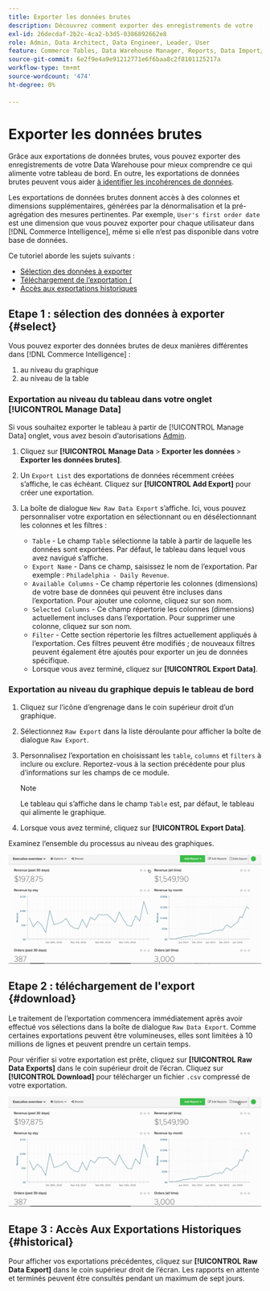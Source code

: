 ```yaml
---
title: Exporter les données brutes
description: Découvrez comment exporter des enregistrements de votre  [!DNL Commerce Intelligence] Data Warehouse pour mieux comprendre ce qui alimente votre tableau de bord.
exl-id: 26decdaf-2b2c-4ca2-b3d5-0386892662e8
role: Admin, Data Architect, Data Engineer, Leader, User
feature: Commerce Tables, Data Warehouse Manager, Reports, Data Import/Export
source-git-commit: 6e2f9e4a9e91212771e6f6baa8c2f8101125217a
workflow-type: tm+mt
source-wordcount: '474'
ht-degree: 0%

---
```


# Exporter les données brutes

Grâce aux exportations de données brutes, vous pouvez exporter des enregistrements de votre Data Warehouse pour mieux comprendre ce qui alimente votre tableau de bord. En outre, les exportations de données brutes peuvent vous aider [à identifier les incohérences de données](https://experienceleague.adobe.com/docs/commerce-knowledge-base/kb/troubleshooting/miscellaneous/using-data-exports-to-pinpoint-discrepancies.html?lang=fr).

Les exportations de données brutes donnent accès à des colonnes et dimensions supplémentaires, générées par la dénormalisation et la pré-agrégation des mesures pertinentes. Par exemple, `User's first order date` est une dimension que vous pouvez exporter pour chaque utilisateur dans [!DNL Commerce Intelligence], même si elle n’est pas disponible dans votre base de données.

Ce tutoriel aborde les sujets suivants :

* [Sélection des données à exporter](#select)
* [Téléchargement de l’exportation (](#download)
* [Accès aux exportations historiques](#historical)

## Etape 1 : sélection des données à exporter {#select}

Vous pouvez exporter des données brutes de deux manières différentes dans [!DNL Commerce Intelligence] :

1. au niveau du graphique
1. au niveau de la table

### Exportation au niveau du tableau dans votre onglet [!UICONTROL Manage Data]

Si vous souhaitez exporter le tableau à partir de [!UICONTROL Manage Data] onglet, vous avez besoin d’autorisations [Admin](../administrator/user-management/user-management.md).

1. Cliquez sur **[!UICONTROL Manage Data** > **&#x200B; Exporter les données &#x200B;**> **Exporter les données brutes]**.
1. Un `Export List` des exportations de données récemment créées s’affiche, le cas échéant. Cliquez sur **[!UICONTROL Add Export]** pour créer une exportation.
1. La boîte de dialogue `New Raw Data Export` s’affiche. Ici, vous pouvez personnaliser votre exportation en sélectionnant ou en désélectionnant les colonnes et les filtres :

   * `Table` - Le champ `Table` sélectionne la table à partir de laquelle les données sont exportées. Par défaut, le tableau dans lequel vous avez navigué s’affiche.
   * `Export Name` - Dans ce champ, saisissez le nom de l’exportation. Par exemple : `Philadelphia - Daily Revenue`.
   * `Available Columns` - Ce champ répertorie les colonnes (dimensions) de votre base de données qui peuvent être incluses dans l’exportation. Pour ajouter une colonne, cliquez sur son nom.
   * `Selected Columns` - Ce champ répertorie les colonnes (dimensions) actuellement incluses dans l’exportation. Pour supprimer une colonne, cliquez sur son nom.
   * `Filter` - Cette section répertorie les filtres actuellement appliqués à l’exportation. Ces filtres peuvent être modifiés ; de nouveaux filtres peuvent également être ajoutés pour exporter un jeu de données spécifique.
   * Lorsque vous avez terminé, cliquez sur **[!UICONTROL Export Data]**.

### Exportation au niveau du graphique depuis le tableau de bord

1. Cliquez sur l’icône d’engrenage dans le coin supérieur droit d’un graphique.

1. Sélectionnez `Raw Export` dans la liste déroulante pour afficher la boîte de dialogue `Raw Export`.

1. Personnalisez l’exportation en choisissant les `table`, `columns` et `filters` à inclure ou exclure. Reportez-vous à la section précédente pour plus d’informations sur les champs de ce module.

   >[!NOTE]
   >
   >Le tableau qui s’affiche dans le champ `Table` est, par défaut, le tableau qui alimente le graphique.

1. Lorsque vous avez terminé, cliquez sur **[!UICONTROL Export Data]**.

Examinez l’ensemble du processus au niveau des graphiques.

![](../assets/Chart-level_export.gif)

## Etape 2 : téléchargement de l&#39;export {#download}

Le traitement de l’exportation commencera immédiatement après avoir effectué vos sélections dans la boîte de dialogue `Raw Data Export`. Comme certaines exportations peuvent être volumineuses, elles sont limitées à 10 millions de lignes et peuvent prendre un certain temps.

Pour vérifier si votre exportation est prête, cliquez sur **[!UICONTROL Raw Data Exports]** dans le coin supérieur droit de l’écran. Cliquez sur **[!UICONTROL Download]** pour télécharger un fichier `.csv` compressé de votre exportation.

![](../assets/Downloading_export.gif)

## Etape 3 : Accès Aux Exportations Historiques {#historical}

Pour afficher vos exportations précédentes, cliquez sur **[!UICONTROL Raw Data Export]** dans le coin supérieur droit de l’écran. Les rapports en attente et terminés peuvent être consultés pendant un maximum de sept jours.
